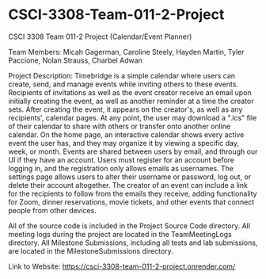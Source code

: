 # CSCI-3308-Team-011-2-Project
CSCI 3308 Team 011-2 Project (Calendar/Event Planner)

Team Members:
Micah Gagerman, Caroline Steely, Hayden Martin, Tyler Paccione, Nolan Strauss, Charbel 
Adwan

Project Description:
Timebridge is a simple calendar where users can create, send, and manage events while inviting others to these events. Recipients of invitations as well as the event creator receive an email upon initially creating the event, as well as another reminder at a time the creator sets. After creating the event, it appears on the creator's, as well as any recipients', calendar pages. At any point, the user may download a ".ics" file of their calendar to share with others or transfer onto another online calendar. On the home page, an interactive calendar shows every active event the user has, and they may organize it by viewing a specific day, week, or month. Events are shared between users by email, and through our UI if they have an account. Users must register for an account before logging in, and the registration only allows emails as usernames. The settings page allows users to alter their username or password, log out, or delete their account altogether. The creator of an event can include a link for the recipients to follow from the emails they receive, adding functionality for Zoom, dinner reservations, movie tickets, and other events that connect people from other devices.

All of the source code is included in the Project Source Code directory.
All meeting logs during the project are located in the TeamMeetingLogs directory.
All Milestone Submissions, including all tests and lab submissions, are located in the MilestoneSubmissions directory.

Link to Website:
https://csci-3308-team-011-2-project.onrender.com/
